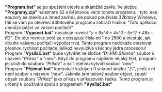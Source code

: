 **"Program.bat"** se po spuštění otevře a okamžitě zavře. Ve složce **"Programy.zip"** naleznete 32 a 64bitovou verzi tohoto programu. I tyto .exe soubory se otevřou a ihned zavřou, ale pokud používáte 32bitový Windows, tak se vám po otevření 64bitového programu zobrazí hláška: *"Tato aplikace nemůže běžet ve vašem počítači"*<br>
Program **"Vypocet.bat"** obsahuje rovnici *"y = 9x^4 + 4x^3 - 5x^2 + 48x - 63"*. Do této rovnice poté za x dosazuje čísla od 1 do 2500 a otestuje, jak dlouho vašemu počítači výpočet trvá. Tento program nedokáže otestovat přesnou rychlost počítače, jelikož nevyužívá všechny jádra procesoru!<br>
Program **"Vysílač.bat"** bude vytvářet ve složce *"D:\VM\\.Shared"* soubor s názvem *"Prikaz"* a *"new"*. Když do programu napíšete nějaký text, program jej uloží do souboru *"Prikaz"* a na 1 vteřinu vytvoří soubor *"new"*<br>
Program **"Přijímač.bat"** kontroluje každých 0 sekund složku *"Z:"*, jestli v ní není soubor s názvem *"new"*. Jakmile tam takový soubor objeví, spustí obsah souboru *"Prikaz"* jako příkaz v příkazovém řádku. Tento program je určený k používání spolu s programem **"Vysílač.bat"**
